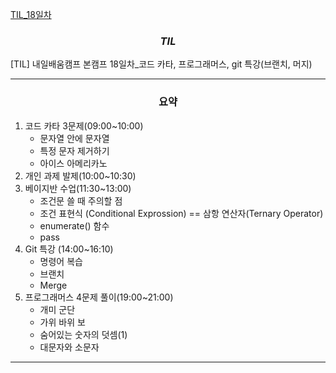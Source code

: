 [TIL_18일차](https://bmk0703.tistory.com/69)

### <center> *TIL* </center>
[TIL] 내일배움캠프 본캠프 18일차_코드 카타, 프로그래머스, git 특강(브랜치, 머지)

---
### <center>**요약**
1. 코드 카타 3문제(09:00~10:00)
    - 문자열 안에 문자열
    - 특정 문자 제거하기
    - 아이스 아메리카노
2. 개인 과제 발제(10:00~10:30)
3. 베이지반 수업(11:30~13:00)
   - 조건문 쓸 때 주의할 점
   - 조건 표현식 (Conditional Exprossion) == 삼항 연산자(Ternary Operator)
   - enumerate() 함수
   - pass
4. Git 특강 (14:00~16:10)
   - 명령어 복습
   - 브랜치
   - Merge
5. 프로그래머스 4문제 풀이(19:00~21:00)
   - 개미 군단
   - 가위 바위 보
   - 숨어있는 숫자의 덧셈(1)
   - 대문자와 소문자
---